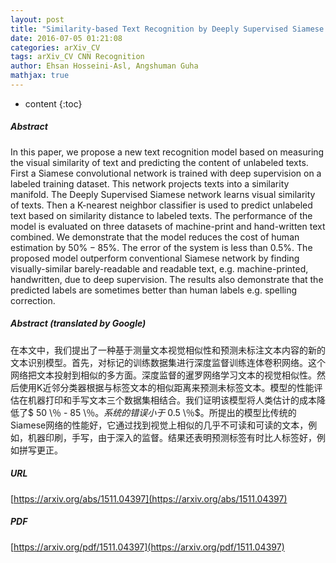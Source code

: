 ```yaml
---
layout: post
title: "Similarity-based Text Recognition by Deeply Supervised Siamese Network"
date: 2016-07-05 01:21:08
categories: arXiv_CV
tags: arXiv_CV CNN Recognition
author: Ehsan Hosseini-Asl, Angshuman Guha
mathjax: true
---
```


* content
{:toc}

##### Abstract
In this paper, we propose a new text recognition model based on measuring the visual similarity of text and predicting the content of unlabeled texts. First a Siamese convolutional network is trained with deep supervision on a labeled training dataset. This network projects texts into a similarity manifold. The Deeply Supervised Siamese network learns visual similarity of texts. Then a K-nearest neighbor classifier is used to predict unlabeled text based on similarity distance to labeled texts. The performance of the model is evaluated on three datasets of machine-print and hand-written text combined. We demonstrate that the model reduces the cost of human estimation by $50\%-85\%$. The error of the system is less than $0.5\%$. The proposed model outperform conventional Siamese network by finding visually-similar barely-readable and readable text, e.g. machine-printed, handwritten, due to deep supervision. The results also demonstrate that the predicted labels are sometimes better than human labels e.g. spelling correction.

##### Abstract (translated by Google)
在本文中，我们提出了一种基于测量文本视觉相似性和预测未标注文本内容的新的文本识别模型。首先，对标记的训练数据集进行深度监督训练连体卷积网络。这个网络把文本投射到相似的多方面。深度监督的暹罗网络学习文本的视觉相似性。然后使用K近邻分类器根据与标签文本的相似距离来预测未标签文本。模型的性能评估在机器打印和手写文本三个数据集相结合。我们证明该模型将人类估计的成本降低了$ 50 \％ -  85 \％$。系统的错误小于$ 0.5 \％$。所提出的模型比传统的Siamese网络的性能好，它通过找到视觉上相似的几乎不可读和可读的文本，例如，机器印刷，手写，由于深入的监督。结果还表明预测标签有时比人标签好，例如拼写更正。

##### URL
[https://arxiv.org/abs/1511.04397](https://arxiv.org/abs/1511.04397)

##### PDF
[https://arxiv.org/pdf/1511.04397](https://arxiv.org/pdf/1511.04397)

